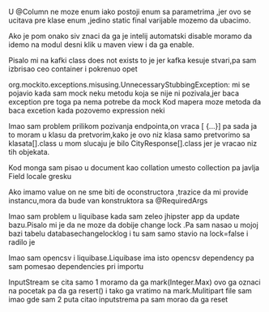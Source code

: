 U @Column ne moze enum iako postoji enum sa parametrima ,jer ovo se ucitava pre klase enum ,jedino static final varijable mozemo da ubacimo.

Ako je pom onako siv znaci da ga je intelij automatski disable moramo da idemo na modul desni klik u maven view i da ga enable.

Pisalo mi na kafki class does not exists to je jer kafka kesuje stvari,pa sam izbrisao ceo container i pokrenuo opet

org.mockito.exceptions.misusing.UnnecessaryStubbingException:  mi se pojavio kada sam mock neku metodu koja se nije ni pozivala,jer baca exception pre toga pa nema potrebe da mock
Kod mapera moze metoda da baca excetion kada pozovemo expression neki

Imao sam problem prilikom pozivanja endpointa,on vraca [ {...}] pa sada ja to moram u klasu da pretvorim,kako je ovo niz klasa samo pretvorimo sa klasata[].class u mom slucaju je bilo CityResponse[].class jer je vracao niz tih objekata.



Kod monga sam pisao u document kao collation umesto collection pa javlja Field locale gresku

Ako imamo value on ne sme biti de oconstructora ,trazice da mi provide instancu,mora da bude van konstruktora sa @RequiredArgs

Imao sam problem u liquibase kada sam zeleo jhipster app da update bazu.Pisalo mi je da ne moze da dobije change lock .Pa sam nasao u mojoj bazi tabelu databasechangelocklog i tu sam samo stavio na lock=false i radilo je 

Imao sam opencsv i liquibase.Liquibase ima isto opencsv dependency pa sam pomesao dependencies pri importu

InputStream se cita samo 1 moramo da ga mark(Integer.Max) ovo ga oznaci na pocetak pa da ga resert() i tako ga vratimo na mark.Mulitipart file sam imao gde sam 2 puta citao inputstrema pa sam morao da ga reset 